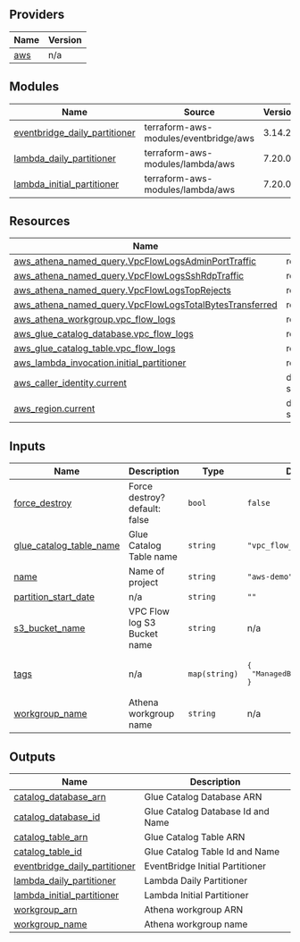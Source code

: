 <!-- BEGIN_TF_DOCS -->


## Providers

| Name | Version |
|------|---------|
| <a name="provider_aws"></a> [aws](#provider\_aws) | n/a |

## Modules

| Name | Source | Version |
|------|--------|---------|
| <a name="module_eventbridge_daily_partitioner"></a> [eventbridge\_daily\_partitioner](#module\_eventbridge\_daily\_partitioner) | terraform-aws-modules/eventbridge/aws | 3.14.2 |
| <a name="module_lambda_daily_partitioner"></a> [lambda\_daily\_partitioner](#module\_lambda\_daily\_partitioner) | terraform-aws-modules/lambda/aws | 7.20.0 |
| <a name="module_lambda_initial_partitioner"></a> [lambda\_initial\_partitioner](#module\_lambda\_initial\_partitioner) | terraform-aws-modules/lambda/aws | 7.20.0 |

## Resources

| Name | Type |
|------|------|
| [aws_athena_named_query.VpcFlowLogsAdminPortTraffic](https://registry.terraform.io/providers/hashicorp/aws/latest/docs/resources/athena_named_query) | resource |
| [aws_athena_named_query.VpcFlowLogsSshRdpTraffic](https://registry.terraform.io/providers/hashicorp/aws/latest/docs/resources/athena_named_query) | resource |
| [aws_athena_named_query.VpcFlowLogsTopRejects](https://registry.terraform.io/providers/hashicorp/aws/latest/docs/resources/athena_named_query) | resource |
| [aws_athena_named_query.VpcFlowLogsTotalBytesTransferred](https://registry.terraform.io/providers/hashicorp/aws/latest/docs/resources/athena_named_query) | resource |
| [aws_athena_workgroup.vpc_flow_logs](https://registry.terraform.io/providers/hashicorp/aws/latest/docs/resources/athena_workgroup) | resource |
| [aws_glue_catalog_database.vpc_flow_logs](https://registry.terraform.io/providers/hashicorp/aws/latest/docs/resources/glue_catalog_database) | resource |
| [aws_glue_catalog_table.vpc_flow_logs](https://registry.terraform.io/providers/hashicorp/aws/latest/docs/resources/glue_catalog_table) | resource |
| [aws_lambda_invocation.initial_partitioner](https://registry.terraform.io/providers/hashicorp/aws/latest/docs/resources/lambda_invocation) | resource |
| [aws_caller_identity.current](https://registry.terraform.io/providers/hashicorp/aws/latest/docs/data-sources/caller_identity) | data source |
| [aws_region.current](https://registry.terraform.io/providers/hashicorp/aws/latest/docs/data-sources/region) | data source |

## Inputs

| Name | Description | Type | Default | Required |
|------|-------------|------|---------|:--------:|
| <a name="input_force_destroy"></a> [force\_destroy](#input\_force\_destroy) | Force destroy? default: false | `bool` | `false` | no |
| <a name="input_glue_catalog_table_name"></a> [glue\_catalog\_table\_name](#input\_glue\_catalog\_table\_name) | Glue Catalog Table name | `string` | `"vpc_flow_logs"` | no |
| <a name="input_name"></a> [name](#input\_name) | Name of project | `string` | `"aws-demo"` | no |
| <a name="input_partition_start_date"></a> [partition\_start\_date](#input\_partition\_start\_date) | n/a | `string` | `""` | no |
| <a name="input_s3_bucket_name"></a> [s3\_bucket\_name](#input\_s3\_bucket\_name) | VPC Flow log S3 Bucket name | `string` | n/a | yes |
| <a name="input_tags"></a> [tags](#input\_tags) | n/a | `map(string)` | <pre>{<br/>  "ManagedBy": "Terraform"<br/>}</pre> | no |
| <a name="input_workgroup_name"></a> [workgroup\_name](#input\_workgroup\_name) | Athena workgroup name | `string` | n/a | yes |

## Outputs

| Name | Description |
|------|-------------|
| <a name="output_catalog_database_arn"></a> [catalog\_database\_arn](#output\_catalog\_database\_arn) | Glue Catalog Database ARN |
| <a name="output_catalog_database_id"></a> [catalog\_database\_id](#output\_catalog\_database\_id) | Glue Catalog Database Id and Name |
| <a name="output_catalog_table_arn"></a> [catalog\_table\_arn](#output\_catalog\_table\_arn) | Glue Catalog Table ARN |
| <a name="output_catalog_table_id"></a> [catalog\_table\_id](#output\_catalog\_table\_id) | Glue Catalog Table Id and Name |
| <a name="output_eventbridge_daily_partitioner"></a> [eventbridge\_daily\_partitioner](#output\_eventbridge\_daily\_partitioner) | EventBridge Initial Partitioner |
| <a name="output_lambda_daily_partitioner"></a> [lambda\_daily\_partitioner](#output\_lambda\_daily\_partitioner) | Lambda Daily Partitioner |
| <a name="output_lambda_initial_partitioner"></a> [lambda\_initial\_partitioner](#output\_lambda\_initial\_partitioner) | Lambda Initial Partitioner |
| <a name="output_workgroup_arn"></a> [workgroup\_arn](#output\_workgroup\_arn) | Athena workgroup ARN |
| <a name="output_workgroup_name"></a> [workgroup\_name](#output\_workgroup\_name) | Athena workgroup name |
<!-- END_TF_DOCS -->